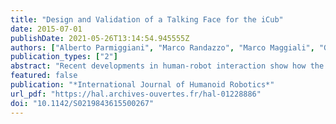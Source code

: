 ```yaml
---
title: "Design and Validation of a Talking Face for the iCub"
date: 2015-07-01
publishDate: 2021-05-26T13:14:54.945555Z
authors: ["Alberto Parmiggiani", "Marco Randazzo", "Marco Maggiali", "Giorgio Metta", "Frédéric Elisei", "Gérard Bailly"]
publication_types: ["2"]
abstract: "Recent developments in human-robot interaction show how the ability to communicate with people in a natural way is of great importance for artificial agents. The implementation of facial expressions has been found to significantly increase the interaction capabilities of humanoid robots. For speech, displaying a correct articulation with sound is mandatory to avoid audiovisual illusions like the McGurk effect (leading to comprehension errors) as well as to enhance the intelligibility in noisy conditions. This work describes the design, construction and testing of an animatronic talking face developed for the iCub robot. This talking head has an articulated jaw and four independent lip movements actuated by five motors. It is covered by a specially designed elastic tissue cover whose hemlines at the lips are attached to the motors via connecting linkages. The mechanical design and the control scheme have been evaluated by speech intelligibility in noise (SPIN) perceptual tests that demonstrate an absolute 10% intelligibility gain provided by the jaw and lip movements over the audio-only display."
featured: false
publication: "*International Journal of Humanoid Robotics*"
url_pdf: "https://hal.archives-ouvertes.fr/hal-01228886"
doi: "10.1142/S0219843615500267"
---
```


